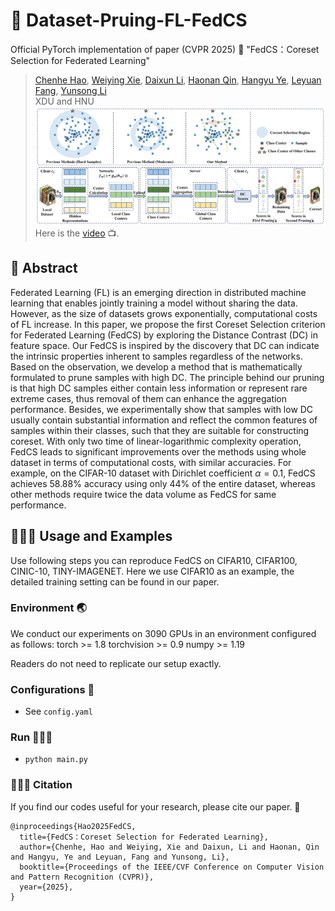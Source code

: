# 📍 Dataset-Pruing-FL-FedCS
Official PyTorch implementation of paper (CVPR 2025) 🤩
"FedCS：Coreset Selection for Federated Learning" 
>[Chenhe Hao](https://github.com/xrosssaber12306), [Weiying Xie](https://scholar.google.com/citations?user=y0ha5lMAAAAJ&hl=zh-CN), [Daixun Li](https://scholar.google.cz/citations?user=gaiP4-IAAAAJ&hl=zh-CN&oi=ao), [Haonan Qin](https://scholar.google.cz/citations?hl=zh-CN&user=ePGTHqkAAAAJ), [Hangyu Ye](https://github.com/Yehangyu-XD), [Leyuan Fang](https://scholar.google.cz/citations?user=Gfa4nasAAAAJ&hl=zh-CN&oi=ao), [Yunsong Li](https://ieeexplore.ieee.org/author/37292407800)<br>
>XDU and HNU
![image](https://github.com/xrosssaber12306/Dataset-Pruing-FL-FedCS/blob/main/imgs/Framework.png)
Here is the [video](https://youtu.be/j9tpus2MHTg) 📺.
## 📝 Abstract
Federated Learning (FL) is an emerging direction in distributed machine learning that enables jointly training a model without sharing the data. However, as the size of datasets grows exponentially, computational costs of FL increase. In this paper, we propose the first Coreset Selection criterion for Federated Learning (FedCS) by exploring the Distance Contrast (DC) in feature space. Our FedCS is inspired by the discovery that DC can indicate the intrinsic properties inherent to samples regardless of the networks. Based on the observation, we develop a method that is mathematically formulated to prune samples with high DC. The principle behind our pruning is that high DC samples either contain less information or represent rare extreme cases, thus removal of them can enhance the aggregation performance. Besides, we experimentally show that samples with low DC usually contain substantial information and reflect the common features of samples within their classes, such that they are suitable for constructing coreset. With only two time of linear-logarithmic complexity operation, FedCS leads to significant improvements over the methods using whole dataset in terms of computational costs, with similar accuracies. For example, on the CIFAR-10 dataset with Dirichlet coefficient $\alpha=0.1$, FedCS achieves 58.88\% accuracy using only 44\% of the entire dataset, whereas other methods require twice the data volume as FedCS for same performance.

## 👩🏻‍💻 Usage and Examples
Use following steps you can reproduce FedCS on CIFAR10, CIFAR100, CINIC-10, TINY-IMAGENET. Here we use CIFAR10 as an example, the detailed training setting can be found in our paper.
### Environment 🌏
We conduct our experiments on 3090 GPUs in an environment configured as follows:
torch >= 1.8
torchvision >= 0.9
numpy >= 1.19

Readers do not need to replicate our setup exactly.
### Configurations 🧮
* See `config.yaml`
  
### Run 🏃🏻‍♀️
* `python main.py`

### 🙋🏻‍♀️ Citation

If you find our codes useful for your research, please cite our paper. 🤭

```
@inproceedings{Hao2025FedCS,
  title={FedCS：Coreset Selection for Federated Learning},
  author={Chenhe, Hao and Weiying, Xie and Daixun, Li and Haonan, Qin and Hangyu, Ye and Leyuan, Fang and Yunsong, Li},
  booktitle={Proceedings of the IEEE/CVF Conference on Computer Vision and Pattern Recognition (CVPR)},
  year={2025},
}
```
